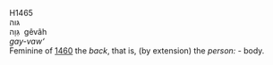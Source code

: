 <body>
  <p>H1465<br>  גּוה  <br> גֵּוָה  ‎  gêvâh  <br><i>gay-vaw‘ </i><br>Feminine of <a href="h1460.htm">1460</a>  the <i>back</i>, that is, (by extension) the <i>person: - </i>body.<br></p>
 </body>